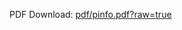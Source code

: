 PDF Download: [pdf/pinfo.pdf?raw=true](https://github.com/xuechinahb/pinfo/blob/master/pdf/pinfo.pdf?raw=true)
